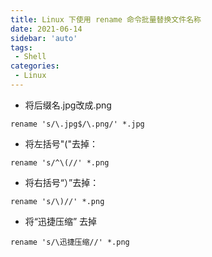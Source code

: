 ```yaml
---
title: Linux 下使用 rename 命令批量替换文件名称
date: 2021-06-14
sidebar: 'auto'
tags:
 - Shell
categories:
 - Linux
---
```


- 将后缀名.jpg改成.png
```shell
rename 's/\.jpg$/\.png/' *.jpg
```
- 将左括号"("去掉：
```shell
rename 's/^\(//' *.png
```
- 将右括号“）”去掉：
```shell
rename 's/\)//' *.png
```
- 将“迅捷压缩” 去掉
```shell
rename 's/\迅捷压缩//' *.png
```

